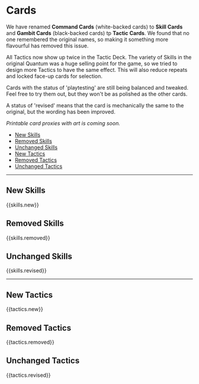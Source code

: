 # Cards

We have renamed **Command Cards** (white-backed cards) to **Skill Cards** and **Gambit Cards** (black-backed cards) tp **Tactic Cards**. We found that no one remembered the original names, so making it something more flavourful has removed this issue.


All Tactics now show up twice in the Tactic Deck. The variety of Skills in the original Quantum was a huge selling point for the game, so we tried to design more Tactics to have the same effect. This will also reduce repeats and locked face-up cards for selection.


Cards with the status of 'playtesting' are still being balanced and tweaked. Feel free to try them out, but they won't be as polished as the other cards.

A status of 'revised' means that the card is mechanically the same to the original, but the wording has been improved.


_Printable card proxies with art is coming soon._



- [New Skills](#new-skills)
- [Removed Skills](#removed-skills)
- [Unchanged Skills](#unchanged-skills)
- [New Tactics](#new-tactics)
- [Removed Tactics](#removed-tactics)
- [Unchanged Tactics](#unchanged-tactics)

---



## New Skills

{{skills.new}}






## Removed Skills

{{skills.removed}}





## Unchanged Skills

{{skills.revised}}






---





## New Tactics

{{tactics.new}}





## Removed Tactics

{{tactics.removed}}






## Unchanged Tactics

{{tactics.revised}}





